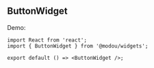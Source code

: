 
## ButtonWidget

Demo:

```tsx
import React from 'react';
import { ButtonWidget } from '@modou/widgets';

export default () => <ButtonWidget />;
```
